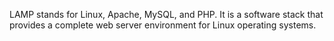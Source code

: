 LAMP stands for Linux, Apache, MySQL, and PHP. It is a software stack that provides a complete web server environment for Linux operating systems.

